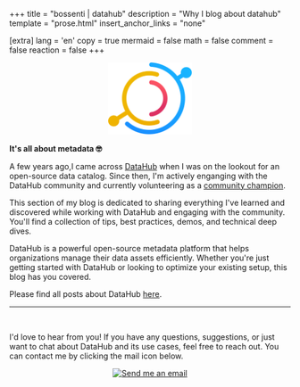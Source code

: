 +++
title = "bossenti | datahub"
description = "Why I blog about datahub"
template = "prose.html"
insert_anchor_links = "none"

[extra]
lang = 'en'
copy = true
mermaid = false
math = false
comment = false
reaction = false
+++


<div style="text-align: center;">
    <img src="https://raw.githubusercontent.com/datahub-project/static-assets/main/imgs/datahub-logo-color-mark.svg" alt="Datahub Logo" style="width: 150px;">
</div>


**It's all about metadata 🤓**

A few years ago,I came across [DataHub](https://datahubproject.io/)  when I was on the lookout for an open-source data catalog.
Since then, I'm actively enganging with the DataHub community and currently volunteering as a [community champion](https://datahubproject.io/champions).

This section of my blog is dedicated to sharing everything I've learned and discovered while working with DataHub and engaging with the community. You'll find a collection of tips, best practices, demos, and technical deep dives.

DataHub is a powerful open-source metadata platform that helps organizations manage their data assets efficiently. Whether you're just getting started with DataHub or looking to optimize your existing setup, this blog has you covered.

Please find all posts about DataHub [here](../tags/datahub).

---

<br>

I'd love to hear from you! If you have any questions, suggestions, or just want to chat about DataHub and its use cases,
feel free to reach out. You can contact me by clicking the mail icon below.

<div style="text-align: center;">
    <a href="mailto:contact@bossenti.dev">
        <img src="https://raw.githubusercontent.com/not-matthias/apollo/refs/heads/main/static/icons/social/email.svg" alt="Send me an email" style="width: 50px; height: 50px;">
    </a>
</div>

